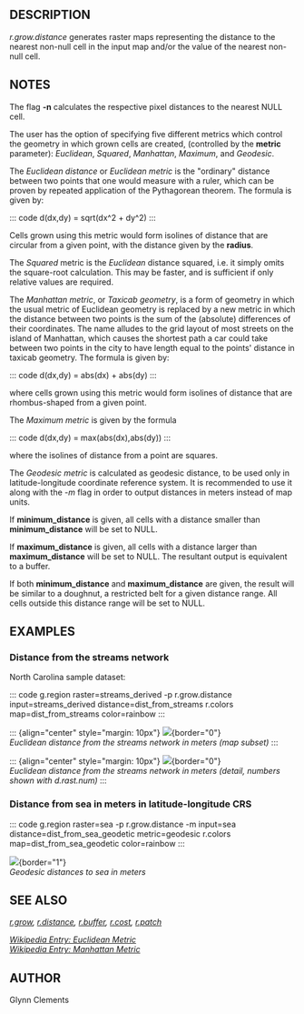 ## DESCRIPTION

*r.grow.distance* generates raster maps representing the distance to the
nearest non-null cell in the input map and/or the value of the nearest
non-null cell.

## NOTES

The flag **-n** calculates the respective pixel distances to the nearest
NULL cell.

The user has the option of specifying five different metrics which
control the geometry in which grown cells are created, (controlled by
the **metric** parameter): *Euclidean*, *Squared*, *Manhattan*,
*Maximum*, and *Geodesic*.

The *Euclidean distance* or *Euclidean metric* is the \"ordinary\"
distance between two points that one would measure with a ruler, which
can be proven by repeated application of the Pythagorean theorem. The
formula is given by:

::: code
    d(dx,dy) = sqrt(dx^2 + dy^2)
:::

Cells grown using this metric would form isolines of distance that are
circular from a given point, with the distance given by the **radius**.

The *Squared* metric is the *Euclidean* distance squared, i.e. it simply
omits the square-root calculation. This may be faster, and is sufficient
if only relative values are required.

The *Manhattan metric*, or *Taxicab geometry*, is a form of geometry in
which the usual metric of Euclidean geometry is replaced by a new metric
in which the distance between two points is the sum of the (absolute)
differences of their coordinates. The name alludes to the grid layout of
most streets on the island of Manhattan, which causes the shortest path
a car could take between two points in the city to have length equal to
the points\' distance in taxicab geometry. The formula is given by:

::: code
    d(dx,dy) = abs(dx) + abs(dy)
:::

where cells grown using this metric would form isolines of distance that
are rhombus-shaped from a given point.

The *Maximum metric* is given by the formula

::: code
    d(dx,dy) = max(abs(dx),abs(dy))
:::

where the isolines of distance from a point are squares.

The *Geodesic metric* is calculated as geodesic distance, to be used
only in latitude-longitude coordinate reference system. It is
recommended to use it along with the *-m* flag in order to output
distances in meters instead of map units.

If **minimum_distance** is given, all cells with a distance smaller than
**minimum_distance** will be set to NULL.

If **maximum_distance** is given, all cells with a distance larger than
**maximum_distance** will be set to NULL. The resultant output is
equivalent to a buffer.

If both **minimum_distance** and **maximum_distance** are given, the
result will be similar to a doughnut, a restricted belt for a given
distance range. All cells outside this distance range will be set to
NULL.

## EXAMPLES

### Distance from the streams network

North Carolina sample dataset:

::: code
    g.region raster=streams_derived -p
    r.grow.distance input=streams_derived distance=dist_from_streams
    r.colors map=dist_from_streams color=rainbow
:::

::: {align="center" style="margin: 10px"}
![](r_grow_distance.png){border="0"}\
*Euclidean distance from the streams network in meters (map subset)*
:::

::: {align="center" style="margin: 10px"}
![](r_grow_distance_zoom.png){border="0"}\
*Euclidean distance from the streams network in meters (detail, numbers
shown with d.rast.num)*
:::

### Distance from sea in meters in latitude-longitude CRS

::: code
    g.region raster=sea -p
    r.grow.distance -m input=sea distance=dist_from_sea_geodetic metric=geodesic
    r.colors map=dist_from_sea_geodetic color=rainbow
:::

![](r_grow_distance_sea.png){border="1"}\
*Geodesic distances to sea in meters*

## SEE ALSO

*[r.grow](r.grow.html), [r.distance](r.distance.html),
[r.buffer](r.buffer.html), [r.cost](r.cost.html),
[r.patch](r.patch.html)*

*[Wikipedia Entry: Euclidean
Metric](http://en.wikipedia.org/wiki/Euclidean_metric)\
[Wikipedia Entry: Manhattan
Metric](http://en.wikipedia.org/wiki/Manhattan_metric)*

## AUTHOR

Glynn Clements
